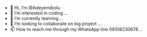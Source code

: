 - 👋 Hi, I’m @Adeyemibolu
- 👀 I’m interested in coding  ...
- 🌱 I’m currently learning ...
- 💞️ I’m looking to collaborate on big project  ...
- 📫 How to reach me through my WhatsApp line 08108230678...

<!---
Adeyemibolu/Adeyemibolu is a ✨ special kind of person easy going and always ready to learn more ✨ repository because its `README.md` (this file) appears on your GitHub profile.
You can click the Preview link to take a look at your changes.
--->
